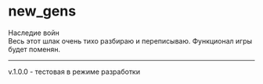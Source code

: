 # new_gens
Наследие войн<br>
Весь этот шлак очень тихо разбираю и переписываю. Функционал игры будет поменян.<hr>
v.1.0.0 - тестовая в режиме разработки